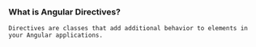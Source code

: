 ### What is Angular Directives?

`Directives are classes that add additional behavior to elements in your Angular applications.`
